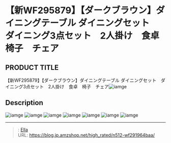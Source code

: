 # 【新WF295879】【ダークブラウン】ダイニングテーブル ダイニングセット　ダイニング3点セット　2人掛け　食卓　椅子　チェア


## PRODUCT TITLE 

【新WF295879】【ダークブラウン】ダイニングテーブル ダイニングセット　ダイニング3点セット　2人掛け　食卓　椅子　チェア![iamge](https://b2bfiles1.gigab2b.cn/image/wkseller/301/wf196027/20200918_8f74922ce564eec79100830cb7464acb.JPG)

## Description











![iamge](https://b2bfiles1.gigab2b.cn/image/wkseller/301/wf196027/20200918_7cfdaf13a6eca1be02a978fa644df8c9.JPG)
![iamge](https://b2bfiles1.gigab2b.cn/image/wkseller/301/wf196027/20200918_9b7def99038fbe0d4ca3e9b25b65a77a.JPG)
![iamge](https://b2bfiles1.gigab2b.cn/image/wkseller/301/wf196027/20200918_9e4003e2d7a300699c598f799660646b.JPG)
![iamge](https://b2bfiles1.gigab2b.cn/image/wkseller/301/wf196027/20200918_9f14af58c40405dba008cd273f5221f5.JPG)
![iamge](https://b2bfiles1.gigab2b.cn/image/wkseller/301/wf196027/20200918_a30a1f05dcbfa477babcb73b681991f2.JPG)
![iamge](https://b2bfiles1.gigab2b.cn/image/wkseller/301/wf196027/20200918_fb524eaef4e93609393eadd2e269f814.JPG)
![iamge](https://b2bfiles1.gigab2b.cn/image/wkseller/301/wf196027/20200922_1246959c4c2ed8d5fc556d4670cae025.JPG)


---

> : [Ella](https://blog.jp.amzshop.net/)  
> URL: https://blog.jp.amzshop.net/high_rated/n512-wf291964baa/  

